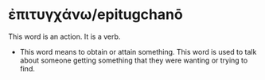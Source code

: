 # ἐπιτυγχάνω/epitugchanō
This word is an action. It is a verb.

* This word means to obtain or attain something. This word is used to talk about someone getting something that they were wanting or trying to find.
